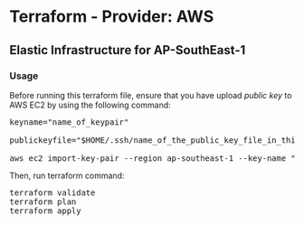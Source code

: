 # Terraform - Provider: AWS

## Elastic Infrastructure for AP-SouthEast-1

### Usage
Before running this terraform file, ensure that you have upload *public key* to AWS EC2 by using the following command:

<pre>
keyname="name_of_keypair"

publickeyfile="$HOME/.ssh/name_of_the_public_key_file_in_this_dir.pub"

aws ec2 import-key-pair --region ap-southeast-1 --key-name "$keyname" --public-key-material "file://$publickeyfile"
</pre>

Then, run terraform command:

<pre>
terraform validate
terraform plan
terraform apply
</pre>